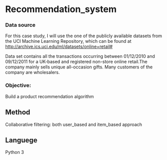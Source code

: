 # Recommendation_system
### Data source
For this case study, I will use the one of the publicly available datasets from the UCI Machine Learning Repository, which can be found at http://archive.ics.uci.edu/ml/datasets/online+retail# 

Data set contains all the transactions occurring between 01/12/2010 and 09/12/2011 for a UK-based and registered non-store online retail.The company mainly sells unique all-occasion gifts. Many customers of the company are wholesalers.

### Objective: 
Build a product recommendation algorithm 

## Method
Collaborative filtering: both user_based and item_based approach

## Languege
Python 3
